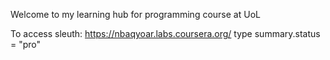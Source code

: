 Welcome to my learning hub for programming course at UoL

To access sleuth: https://nbaqyoar.labs.coursera.org/
type summary.status = "pro"

